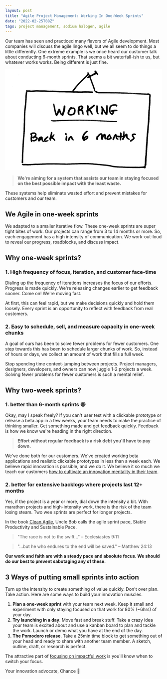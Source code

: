```yaml
---
layout: post
title: "Agile Project Management: Working In One-Week Sprints"
date: "2022-02-25T08Z"
tags: project management, sodium halogen, agile
---
```


Our team has seen and practiced many flavors of Agile development. Most companies will discuss the agile lingo well, but we all seem to do things a little differently. One extreme example is we once heard our customer talk about conducting 6-month sprints. That seems a bit waterfall-ish to us, but whatever works works. Being different is just fine.

![signage: working, back in six months](./working-back-in-6-months-sign.png)

> **We're aiming for a system that assists our team in staying focused on the best possible impact with the least waste.**

These systems help eliminate wasted effort and prevent mistakes for customers and our team.

## We Agile in one-week sprints

We adapted to a smaller iterative flow. These one-week sprints are super tight bites of work. Our projects can range from 3 to 14 months or more. So, each engagement has a high intensity of communication. We work-out-loud to reveal our progress, roadblocks, and discuss impact.

## Why one-week sprints?

### 1. High frequency of focus, iteration, and customer face-time

Dialing up the frequency of iterations increases the focus of our efforts. Progress is made quickly. We're releasing changes earlier to get feedback sooner. Come on! We're moving fast.

At first, this can feel rapid, but we make decisions quickly and hold them loosely. Every sprint is an opportunity to reflect with feedback from real customers.

### 2. Easy to schedule, sell, and measure capacity in one-week chunks

A goal of ours has been to solve fewer problems for fewer customers. One step towards this has been to schedule larger chunks of work. So, instead of hours or days, we collect an amount of work that fills a full week.

Stop spending time context-jumping between projects. Project managers, designers, developers, and owners can now juggle 1-2 projects a week. Solving fewer problems for fewer customers is such a mental relief.

## Why two-week sprints?

### 1. better than 6-month sprints 😄

Okay, may I speak freely? If you can't user test with a clickable prototype or release a beta app in a few weeks, your team needs to make the practice of thinking smaller. Get something made and get feedback quickly. Feedback is how we know we're heading in the right direction.

> **Effort without regular feedback is a risk debt you'll have to pay down.**

We've done both for our customers. We've created working beta applications and realistic clickable prototypes in less than a week each. We believe rapid innovation is possible, and we do it. We believe it so much we teach our customers [how to cultivate an innovation mentality in their team](https://sodiumhalogen.com/innovation-workshop?ref=csio).

### 2. better for extensive backlogs where projects last 12+ months

Yes, if the project is a year or more, dial down the intensity a bit. With marathon projects and high-intensity work, there is the risk of the team losing steam. Two wee sprints are perfect for longer projects.

In the book [Clean Agile](https://www.amazon.com/Clean-Agile-Basics-Robert-Martin/dp/0135781868/), Uncle Bob calls the agile sprint pace, Stable Productivity and Sustainable Pace.

> "The race is not to the swift..." – Ecclesiastes 9:11

> "...but he who endures to the end will be saved." – Matthew 24:13

**Our work and faith are with a steady pace and absolute focus. We should do our best to prevent sabotaging any of these.**

## 3 Ways of putting small sprints into action

Turn up the intensity to create something of value quickly. Don't over plan. Take action. Here are some ways to build your innovation muscles.

1. **Plan a one-week sprint** with your team next week. Keep it small and experiment with only staying focused on that work for 80% (~6hrs) of your day.
2. **Try launching in a day**. Move fast and break stuff. Take a crazy idea your team is excited about and use a kanban board to plan and tackle the work. Launch or demo what you have at the end of the day.
3. **The Pomodoro release**. Take a 25min time block to get something out of your head and ready to share with another team member. A sketch, outline, draft, or research is perfect.

The attractive part of [focusing on impactful work](https://chancesmith.io/import-over-effort/) is you'll know when to switch your focus.

Your innovation advocate, Chance 👋